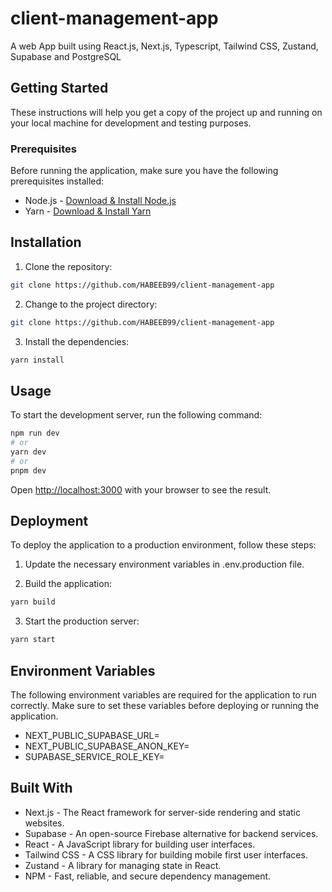 # client-management-app

A web App built using React.js, Next.js, Typescript, Tailwind CSS, Zustand, Supabase and PostgreSQL

## Getting Started

These instructions will help you get a copy of the project up and running on your local machine for development and testing purposes.

### Prerequisites

Before running the application, make sure you have the following prerequisites installed:

- Node.js - [Download & Install Node.js](https://nodejs.org/en/download/)
- Yarn - [Download & Install Yarn](https://yarnpkg.com/getting-started/install)

## Installation

1. Clone the repository:

```bash
git clone https://github.com/HABEEB99/client-management-app
```

2. Change to the project directory:

```bash
git clone https://github.com/HABEEB99/client-management-app
```

3. Install the dependencies:

```bash
yarn install
```

## Usage

To start the development server, run the following command:

```bash
npm run dev
# or
yarn dev
# or
pnpm dev
```

Open [http://localhost:3000](http://localhost:3000) with your browser to see the result.

## Deployment

To deploy the application to a production environment, follow these steps:

1. Update the necessary environment variables in .env.production file.

2. Build the application:

```bash
yarn build
```

3. Start the production server:

```bash
yarn start
```

## Environment Variables

The following environment variables are required for the application to run correctly. Make sure to set these variables before deploying or running the application.

- NEXT_PUBLIC_SUPABASE_URL=
- NEXT_PUBLIC_SUPABASE_ANON_KEY=
- SUPABASE_SERVICE_ROLE_KEY=

## Built With

- Next.js - The React framework for server-side rendering and static websites.
- Supabase - An open-source Firebase alternative for backend services.
- React - A JavaScript library for building user interfaces.
- Tailwind CSS - A CSS library for building mobile first user interfaces.
- Zustand - A library for managing state in React.
- NPM - Fast, reliable, and secure dependency management.
